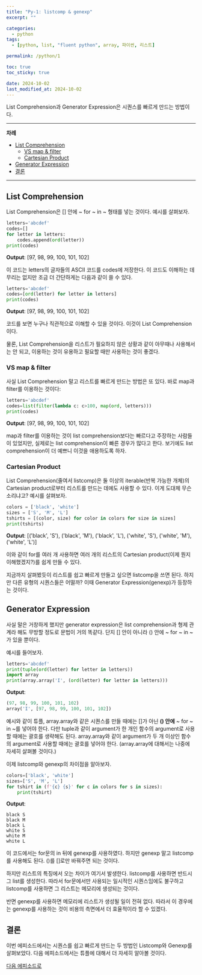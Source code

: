 ```yaml
---
title: "Py-1: listcomp & genexp"
excerpt: ""

categories:
  - python
tags:
  - [python, list, "fluent python", array, 파이썬, 리스트]

permalink: /python/1

toc: true
toc_sticky: true

date: 2024-10-02
last_modified_at: 2024-10-02
---
```


List Comprehension과 Generator Expression은 시퀀스를 빠르게 만드는 방법이다.

___

**차례**

- [List Comprehension](#list-comprehension)
  - [VS map \& filter](#vs-map--filter)
  - [Cartesian Product](#cartesian-product)
- [Generator Expression](#generator-expression)
- [결론](#결론)

___

## List Comprehension

List Comprehension은 [] 안에 ~ for ~ in ~ 형태를 넣는 것이다. 예시를 살펴보자.

```python
letters='abcdef'
codes=[]
for letter in letters:
    codes.append(ord(letter))
print(codes)
```

**Output**: [97, 98, 99, 100, 101, 102]

이 코드는 letters의 글자들의 ASCII 코드를 codes에 저장한다. 이 코드도 이해하는 데 무리는 없지만 조금 더 간단하게는 다음과 같이 쓸 수 있다.

```python
letters='abcdef'
codes=[ord(letter) for letter in letters]
print(codes)
```

**Output**: [97, 98, 99, 100, 101, 102]

코드를 보면 누구나 직관적으로 이해할 수 있을 것이다. 이것이 List Comprehension이다.

물론, List Comprehension을 리스트가 필요하지 않은 상황과 같이 아무때나 사용해서는 안 되고, 이용하는 것이 유용하고 필요할 때만 사용하는 것이 좋겠다.

### VS map & filter

사실 List Comprehension 말고 리스트를 빠르게 만드는 방법은 또 있다. 바로 map과 filter를 이용하는 것이다:

```python
letters='abcdef'
codes=list(filter(lambda c: c>100, map(ord, letters)))
print(codes)
```

**Output**: [97, 98, 99, 100, 101, 102]

map과 filter를 이용하는 것이 list comprehension보다는 빠르다고 주장하는 사람들이 있었지만, 실제로는 list comprehension이 빠른 경우가 많다고 한다. 보기에도 list comprehension이 더 예쁘니 이것을 애용하도록 하자.

### Cartesian Product

List Comprehension(줄여서 listcomp)은 둘 이상의 iterable(반복 가능한 개체)의 Cartesian product로부터 리스트를 만드는 데에도 사용할 수 있다. 이게 도대체 무슨 소리냐고? 예시를 살펴보자.

```python
colors = ['black', 'white']
sizes = ['S', 'M', 'L']
tshirts = [(color, size) for color in colors for size in sizes]
print(tshirts)
```

**Output**: [('black', 'S'), ('black', 'M'), ('black', 'L'), ('white', 'S'), ('white', 'M'), ('white', 'L')]

이와 같이 for를 여러 개 사용하면 여러 개의 리스트의 Cartesian product(이제 뭔지 이해했겠지?)를 쉽게 만들 수 있다.

지금까지 살펴봤듯이 리스트를 쉽고 빠르게 만들고 싶으면 listcomp을 쓰면 된다. 하지만 다른 유형의 시퀀스들은 어떨까? 이때 Generator Expression(genexp)가 등장하는 것이다.

## Generator Expression

사실 말은 거창하게 했지만 generator expression은 list comprehension과 형제 관계라 해도 무방할 정도로 문법이 거의 똑같다. 단지 [] 안이 아니라 () 안에 ~ for ~ in ~가 있을 뿐이다.

예시를 들어보자.

```python
letters='abcdef'
print(tuple(ord(letter) for letter in letters))
import array
print(array.array('I', (ord(letter) for letter in letters)))
```

**Output**:

```python
(97, 98, 99, 100, 101, 102)
array('I', [97, 98, 99, 100, 101, 102])
```

예시와 같이 튜플, array.array와 같은 시퀀스를 만들 때에는 []가 아닌 **() 안에** ~ for ~ in ~를 넣어야 한다. 다만 tuple과 같이 argument가 한 개인 함수의 argument로 사용할 때에는 괄호를 생략해도 된다. array.array와 같이 argument가 두 개 이상인 함수의 argument로 사용할 때에는 괄호를 넣어야 한다. (array.array에 대해서는 나중에 자세히 살펴볼 것이다.)

이제 listcomp와 genexp의 차이점을 알아보자.

```python
colors=['black', 'white']
sizes=['S', 'M', 'L']
for tshirt in (f'{c} {s}' for c in colors for s in sizes):
    print(tshirt)
```

**Output**:

```text
black S
black M
black L
white S
white M
white L
```

이 코드에서는 for문의 in 뒤에 genexp를 사용하였다. 하지만 genexp 말고 listcomp를 사용해도 된다. ()를 []로만 바꿔주면 되는 것이다.

하지만 리스트의 특징에서 오는 차이가 여기서 발생한다. listcomp를 사용하면 반드시 그 list를 생성한다. 따라서 for문에서만 사용되는 일시적인 시퀀스임에도 불구하고 listcomp를 사용하면 그 리스트는 메모리에 생성되는 것이다.

반면 genexp를 사용하면 메모리에 리스트가 생성될 일이 전혀 없다. 따라서 이 경우에는 genexp를 사용하는 것이 비용의 측면에서 더 효율적이라 할 수 있겠다.

## 결론

이번 에피소드에서는 시퀀스를 쉽고 빠르게 만드는 두 방법인 Listcomp와 Genexp를 살펴보았다. 다음 에피소드에서는 튜플에 대해서 더 자세히 알아볼 것이다.

[다음 에피소드로](/python/2)
